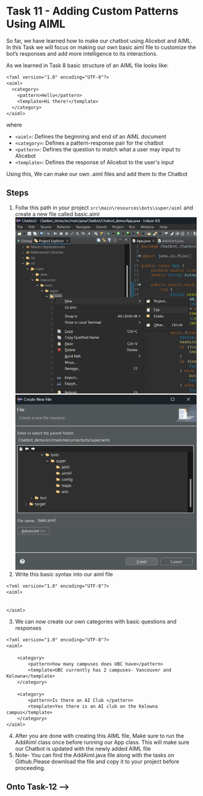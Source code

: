 # Task 11 - Adding Custom Patterns Using AIML

So far, we have learned how to make our chatbot using Alicebot and AIML. In this Task we will focus on making our own basic aiml file to customize the bot’s responses and add more intelligence to its interactions.

As we learned in Task 8 basic structure of an AIML file looks like:
```
<?xml version="1.0" encoding="UTF-8"?>
<aiml>
  <category>
    <pattern>Hello</pattern>
    <template>Hi there!</template>
  </category>
</aiml>
```
where
- `<aiml>`: Defines the beginning and end of an AIML document
- `<category>`: Defines a pattern-response pair for the chatbot
- `<pattern>`: Defines the question to match what a user may input to Alicebot
- `<template>`: Defines the response of Alicebot to the user's input


Using this, We can make our own .aiml files and add them to the Chatbot

## Steps
1) Follw this path in your project `src\main\resources\bots\super/aiml` and create a new file called basic.aiml
![](/images/task11_img1.png)
![](/images/task11_img2.png)
2) Write this basic syntax into our aiml file
```
<?xml version="1.0" encoding="UTF-8"?>
<aiml>


</aiml>

```
3) We can now create our own categories with basic questions and responses
```
<?xml version="1.0" encoding="UTF-8"?>
<aiml>

    <category>
        <pattern>how many campuses does UBC have</pattern>
        <template>UBC currently has 2 campuses- Vancouver and Kelowna</template>
    </category>

    <category>
        <pattern>Is there an AI Club </pattern>
        <template>Yes there is an AI club on the Kelowna campus</template>
    </category>
</aiml>

```
4) After you are done with creating this AIML file, Make sure to run the AddAiml class once before running our App class. This will make sure our Chatbot is updated with the newly added AIML file
5) Note- You can find the AddAiml.java file along with the tasks on Github.Please download the file and copy it to your project before proceeding.


## Onto Task-12 -->
